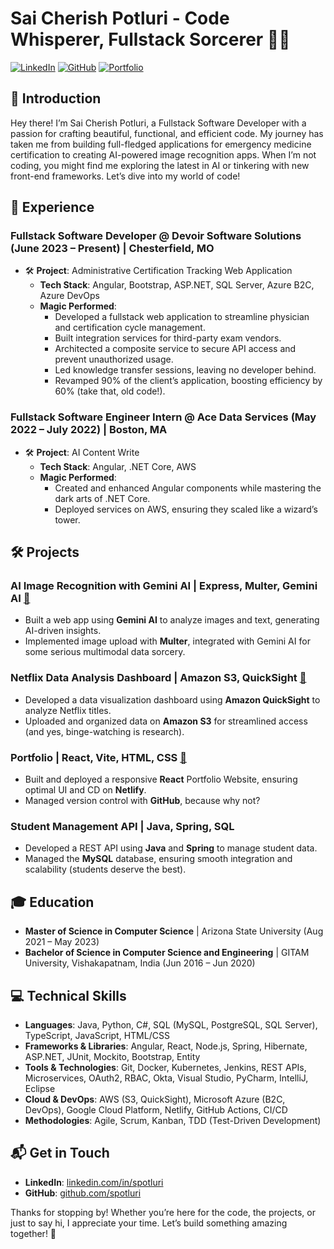 # Sai Cherish Potluri - Code Whisperer, Fullstack Sorcerer 🧙‍♂️

[![LinkedIn](https://img.shields.io/badge/LinkedIn-Connect-blue)](https://linkedin.com/in/spotluri)
[![GitHub](https://img.shields.io/badge/GitHub-Follow-lightgrey)](https://github.com/spotluri)
[![Portfolio](https://img.shields.io/badge/Portfolio-Visit-blueviolet)](https://saicherishpotluri.netlify.app/)

## 👋 Introduction

Hey there! I’m Sai Cherish Potluri, a Fullstack Software Developer with a passion for crafting beautiful, functional, and efficient code. My journey has taken me from building full-fledged applications for emergency medicine certification to creating AI-powered image recognition apps. When I’m not coding, you might find me exploring the latest in AI or tinkering with new front-end frameworks. Let’s dive into my world of code!

## 💼 Experience

### Fullstack Software Developer @ Devoir Software Solutions (June 2023 – Present) | Chesterfield, MO
- 🛠 **Project**: Administrative Certification Tracking Web Application
  - **Tech Stack**: Angular, Bootstrap, ASP.NET, SQL Server, Azure B2C, Azure DevOps
  - **Magic Performed**:
    - Developed a fullstack web application to streamline physician and certification cycle management.
    - Built integration services for third-party exam vendors.
    - Architected a composite service to secure API access and prevent unauthorized usage.
    - Led knowledge transfer sessions, leaving no developer behind.
    - Revamped 90% of the client’s application, boosting efficiency by 60% (take that, old code!).

### Fullstack Software Engineer Intern @ Ace Data Services (May 2022 – July 2022) | Boston, MA
- 🛠 **Project**: AI Content Write
  - **Tech Stack**: Angular, .NET Core, AWS
  - **Magic Performed**:
    - Created and enhanced Angular components while mastering the dark arts of .NET Core.
    - Deployed services on AWS, ensuring they scaled like a wizard’s tower.

## 🛠️ Projects

### AI Image Recognition with Gemini AI | Express, Multer, Gemini AI [🔗](https://github.com/saicherishpotluri/image-reconition-app) 
- Built a web app using **Gemini AI** to analyze images and text, generating AI-driven insights. 
- Implemented image upload with **Multer**, integrated with Gemini AI for some serious multimodal data sorcery.

### Netflix Data Analysis Dashboard | Amazon S3, QuickSight [🔗](https://github.com/saicherishpotluri/Analyze-Data-with-Amazon-QuickSight)
- Developed a data visualization dashboard using **Amazon QuickSight** to analyze Netflix titles.
- Uploaded and organized data on **Amazon S3** for streamlined access (and yes, binge-watching is research).

### Portfolio | React, Vite, HTML, CSS [🔗](https://github.com/saicherishpotluri/portfolio-v2)
- Built and deployed a responsive **React** Portfolio Website, ensuring optimal UI and CD on **Netlify**.
- Managed version control with **GitHub**, because why not?

### Student Management API | Java, Spring, SQL
- Developed a REST API using **Java** and **Spring** to manage student data.
- Managed the **MySQL** database, ensuring smooth integration and scalability (students deserve the best).

## 🎓 Education

- **Master of Science in Computer Science** | Arizona State University (Aug 2021 – May 2023)
- **Bachelor of Science in Computer Science and Engineering** | GITAM University, Vishakapatnam, India (Jun 2016 – Jun 2020)

## 💻 Technical Skills

- **Languages**: Java, Python, C#, SQL (MySQL, PostgreSQL, SQL Server), TypeScript, JavaScript, HTML/CSS
- **Frameworks & Libraries**: Angular, React, Node.js, Spring, Hibernate, ASP.NET, JUnit, Mockito, Bootstrap, Entity
- **Tools & Technologies**: Git, Docker, Kubernetes, Jenkins, REST APIs, Microservices, OAuth2, RBAC, Okta, Visual Studio, PyCharm, IntelliJ, Eclipse
- **Cloud & DevOps**: AWS (S3, QuickSight), Microsoft Azure (B2C, DevOps), Google Cloud Platform, Netlify, GitHub Actions, CI/CD
- **Methodologies**: Agile, Scrum, Kanban, TDD (Test-Driven Development)

## 📬 Get in Touch

- **LinkedIn**: [linkedin.com/in/spotluri](https://linkedin.com/in/spotluri)
- **GitHub**: [github.com/spotluri](https://github.com/spotluri)

Thanks for stopping by! Whether you’re here for the code, the projects, or just to say hi, I appreciate your time. Let’s build something amazing together! 🚀
